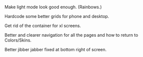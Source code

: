 Make light mode look good enough. (Rainbows.)

Hardcode some better grids for phone and desktop.

Get rid of the container for xl screens.

Better and clearer navigation for all the pages and how to return to Colors/Skins.

Better jibber jabber fixed at bottom right of screen.
